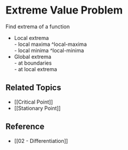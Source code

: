 # Extreme Value Problem

Find extrema of a function

- Local extrema  
         - local maxima ^local-maxima  
         - local minima ^local-minima
- Global extrema  
         - at boundaries  
         - at local extrema

## Related Topics

- [[Critical Point]]
- [[Stationary Point]]

## Reference

- [[02 - Differentiation]]
